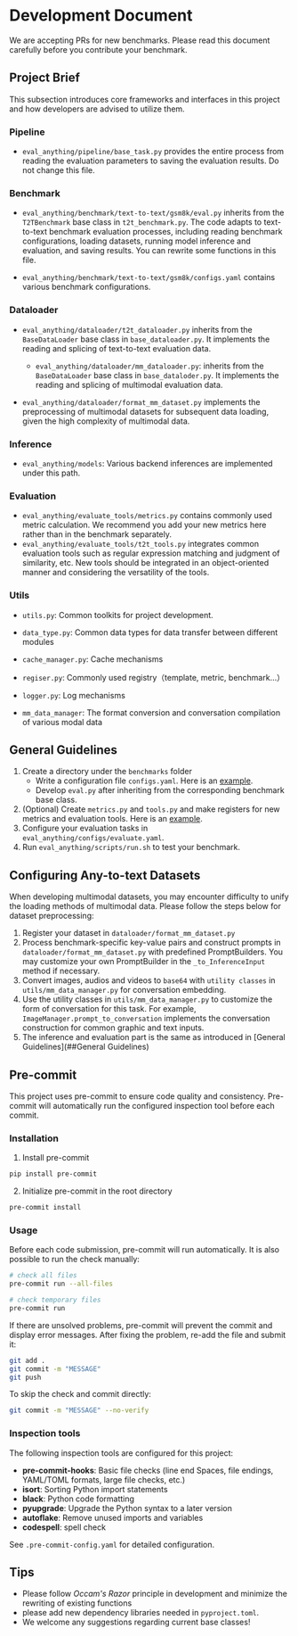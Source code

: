 # Development Document

We are accepting PRs for new benchmarks. Please read this document carefully before you contribute your benchmark.

## Project Brief

This subsection introduces core frameworks and interfaces in this project and how developers are advised to utilize them.

### Pipeline

- `eval_anything/pipeline/base_task.py` provides the entire process from reading the evaluation parameters to saving the evaluation results. Do not change this file.

### Benchmark

- `eval_anything/benchmark/text-to-text/gsm8k/eval.py` inherits from the `T2TBenchmark` base class in `t2t_benchmark.py`. The code adapts to text-to-text benchmark evaluation processes, including reading benchmark configurations, loading datasets, running model inference and evaluation, and saving results. You can rewrite some functions in this file.

- `eval_anything/benchmark/text-to-text/gsm8k/configs.yaml` contains various benchmark configurations.

### Dataloader

- `eval_anything/dataloader/t2t_dataloader.py` inherits from the `BaseDataLoader` base class in  `base_dataloader.py`. It implements the reading and splicing of text-to-text evaluation data.
  - `eval_anything/dataloader/mm_dataloader.py`: inherits from the `BaseDataLoader` base class in `base_dataloder.py`.  It implements the reading and splicing of multimodal evaluation data.

- `eval_anything/dataloader/format_mm_dataset.py` implements the preprocessing of multimodal datasets for subsequent data loading, given the high complexity of multimodal data.

### Inference

- `eval_anything/models`: Various backend inferences are implemented under this path.

### Evaluation

- `eval_anything/evaluate_tools/metrics.py` contains commonly used metric calculation. We recommend you add your new metrics here rather than in the benchmark separately.
- `eval_anything/evaluate_tools/t2t_tools.py` integrates common evaluation tools such as regular expression matching and judgment of similarity, etc. New tools should be integrated in an object-oriented manner and considering the versatility of the tools.

### Utils

- `utils.py`: Common toolkits for project development.

- `data_type.py`: Common data types for data transfer between different modules

- `cache_manager.py`: Cache mechanisms

- `regiser.py`: Commonly used registry（template, metric, benchmark...）

- `logger.py`: Log mechanisms

- `mm_data_manager`: The format conversion and conversation compilation of various modal data

## General Guidelines

1. Create a directory under the `benchmarks` folder
   - Write a configuration file `configs.yaml`. Here is an [example](eval_anything/benchmarks/text_to_text/gsm8k/configs.yaml).
   - Develop `eval.py` after inheriting from the corresponding benchmark base class.
2. (Optional) Create `metrics.py` and `tools.py` and make registers for new metrics and evaluation tools. Here is an [example](eval-anything/eval_anything/benchmarks/text_to_text/TruthfulQA).
3. Configure your evaluation tasks in `eval_anything/configs/evaluate.yaml`.
4. Run `eval_anything/scripts/run.sh` to test your benchmark.

## Configuring Any-to-text Datasets

When developing multimodal datasets, you may encounter difficulty to unify the loading methods of multimodal data. Please follow the steps below for dataset preprocessing:

1. Register your dataset in `dataloader/format_mm_dataset.py`
2. Process benchmark-specific key-value pairs and construct prompts in `dataloader/format_mm_dataset.py` with predefined PromptBuilders. You may customize your own PromptBuilder in the `_to_InferenceInput` method if necessary.
3. Convert images, audios and videos to `base64` with `utility classes` in `utils/mm_data_manager.py` for conversation embedding.
4. Use the utility classes in `utils/mm_data_manager.py` to customize the form of conversation for this  task. For example, `ImageManager.prompt_to_conversation` implements the conversation construction for common graphic and text inputs.
5. The inference and evaluation part is the same as introduced in [General Guidelines](##General Guidelines)

## Pre-commit

This project uses pre-commit to ensure code quality and consistency. Pre-commit will automatically run the configured inspection tool before each commit.

### Installation

1. Install pre-commit

```bash
pip install pre-commit
```

2. Initialize pre-commit in the root directory

```bash
pre-commit install
```

### Usage

Before each code submission, pre-commit will run automatically. It is also possible to run the check manually:

```bash
# check all files
pre-commit run --all-files

# check temporary files
pre-commit run
```

If there are unsolved problems, pre-commit will prevent the commit and display error messages. After fixing the problem, re-add the file and submit it:

```bash
git add .
git commit -m "MESSAGE"
git push
```

To skip the check and commit directly:

```bash
git commit -m "MESSAGE" --no-verify
```

### Inspection tools

The following inspection tools are configured for this project:

- **pre-commit-hooks**: Basic file checks (line end Spaces, file endings, YAML/TOML formats, large file checks, etc.)
- **isort**: Sorting Python import statements
- **black**: Python code formatting
- **pyupgrade**: Upgrade the Python syntax to a later version
- **autoflake**: Remove unused imports and variables
- **codespell**: spell check

See `.pre-commit-config.yaml` for detailed configuration.

## Tips

- Please follow *Occam's Razor* principle in development and minimize the rewriting of existing functions
- please add new dependency libraries needed in `pyproject.toml`.
- We welcome any suggestions regarding current base classes!
